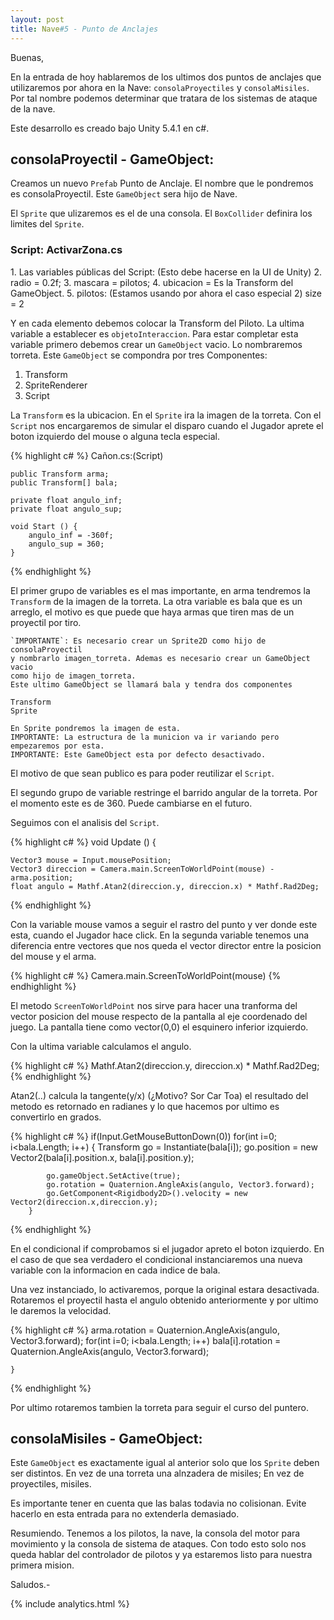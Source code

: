 ```yaml
---
layout: post
title: Nave#5 - Punto de Anclajes
---
```

Buenas,

En la entrada de hoy hablaremos de los ultimos dos puntos de anclajes que utilizaremos por ahora
en la Nave: `consolaProyectiles` y `consolaMisiles`.
Por tal nombre podemos determinar que tratara de los sistemas de ataque de la nave.

Este desarrollo es creado bajo Unity 5.4.1 en c#.

<h2>consolaProyectil - GameObject:</h2>

Creamos un nuevo `Prefab` Punto de Anclaje. El nombre que le pondremos es consolaProyectil.
Este `GameObject` sera hijo de Nave.

El `Sprite` que ulizaremos es el de una consola.
El `BoxCollider` definira los limites del `Sprite`.

<h3>Script: ActivarZona.cs</h3>
1. Las variables públicas del Script: (Esto debe hacerse en la UI de Unity)
2. radio = 0.2f;
3. mascara = pilotos;
4. ubicacion = Es la Transform del GameObject.
5. pilotos: (Estamos usando por ahora el caso especial 2) size = 2

Y en cada elemento debemos colocar la Transform del Piloto.
La ultima variable a establecer es `objetoInteraccion`.
Para estar completar esta variable primero debemos crear un `GameObject` vacio.
Lo nombraremos torreta.
Este `GameObject` se compondra por tres Componentes:

1. Transform
2. SpriteRenderer
3. Script

La `Transform` es la ubicacion. En el `Sprite` ira la imagen de la torreta.
Con el `Script` nos encargaremos de simular el disparo cuando el Jugador
aprete el boton izquierdo del mouse o alguna tecla especial.

{% highlight c# %}
Cañon.cs:(Script)

    public Transform arma;
	public Transform[] bala;

	private float angulo_inf;
	private float angulo_sup;

	void Start () {
		angulo_inf = -360f;
		angulo_sup = 360;
	}
{% endhighlight %}

El primer grupo de variables es el mas importante, en arma tendremos
la `Transform` de la imagen de la torreta. La otra variable es bala que
es un arreglo, el motivo es que puede que haya armas que tiren mas de
un proyectil por tiro.

    `IMPORTANTE`: Es necesario crear un Sprite2D como hijo de consolaProyectil
	y nombrarlo imagen_torreta. Ademas es necesario crear un GameObject vacio
	como hijo de imagen_torreta.
	Este ultimo GameObject se llamará bala y tendra dos componentes

	Transform
	Sprite

	En Sprite pondremos la imagen de esta.
	IMPORTANTE: La estructura de la municion va ir variando pero empezaremos por esta.
	IMPORTANTE: Este GameObject esta por defecto desactivado.

El motivo de que sean publico es para poder reutilizar el `Script`.

El segundo grupo de variable restringe el barrido angular de la torreta. Por el momento
este es de 360. Puede cambiarse en el futuro.

Seguimos con el analisis del `Script`.

{% highlight c# %}
void Update () {

	Vector3 mouse = Input.mousePosition;
	Vector3 direccion = Camera.main.ScreenToWorldPoint(mouse) - arma.position;
	float angulo = Mathf.Atan2(direccion.y, direccion.x) * Mathf.Rad2Deg;
{% endhighlight %}

Con la variable mouse vamos a seguir el rastro del punto y ver donde este esta, cuando el
Jugador hace click.
En la segunda variable tenemos una diferencia entre vectores que nos queda el vector director entre
la posicion del mouse y el arma.

{% highlight c# %}
    Camera.main.ScreenToWorldPoint(mouse)
{% endhighlight %}

El metodo `ScreenToWorldPoint` nos sirve para hacer una tranforma del vector posicion del mouse respecto de
la pantalla al eje coordenado del juego. La pantalla tiene como vector(0,0) el esquinero inferior izquierdo.

Con la ultima variable calculamos el angulo.

{% highlight c# %}
	Mathf.Atan2(direccion.y, direccion.x) * Mathf.Rad2Deg;
{% endhighlight %}

Atan2(..) calcula la tangente(y/x) (¿Motivo? Sor Car Toa) el resultado del metodo es retornado en
radianes y lo que hacemos por ultimo es convertirlo en grados.

{% highlight c# %}
	if(Input.GetMouseButtonDown(0))
		for(int i=0; i<bala.Length; i++) {
			Transform go = Instantiate(bala[i]);
			go.position = new Vector2(bala[i].position.x, bala[i].position.y);

			go.gameObject.SetActive(true);
			go.rotation = Quaternion.AngleAxis(angulo, Vector3.forward);
			go.GetComponent<Rigidbody2D>().velocity = new Vector2(direccion.x,direccion.y);
		}
{% endhighlight %}

En el condicional if comprobamos si el jugador apreto el boton izquierdo.
En el caso de que sea verdadero el condicional instanciaremos una nueva variable
con la informacion en cada indice de bala.

Una vez instanciado, lo activaremos, porque la original estara desactivada.
Rotaremos el proyectil hasta el angulo obtenido anteriormente y por ultimo
le daremos la velocidad.

{% highlight c# %}
		arma.rotation = Quaternion.AngleAxis(angulo, Vector3.forward);
		for(int i=0; i<bala.Length; i++)
			bala[i].rotation = Quaternion.AngleAxis(angulo, Vector3.forward);

	}
{% endhighlight %}

Por ultimo rotaremos tambien la torreta para seguir el curso del puntero.

<h2>consolaMisiles - GameObject:</h2>

Este `GameObject` es exactamente igual al anterior solo que los `Sprite` deben ser distintos.
En vez de una torreta una alnzadera de misiles; En vez de proyectiles, misiles.

Es importante tener en cuenta que las balas todavia no colisionan. Evite hacerlo en esta entrada
para no extenderla demasiado.

Resumiendo. Tenemos a los pilotos, la nave, la consola del motor para movimiento y la consola de sistema de
ataques. Con todo esto solo nos queda hablar del controlador de pilotos y ya estaremos listo para nuestra primera mision.

Saludos.-


{% include analytics.html %}
